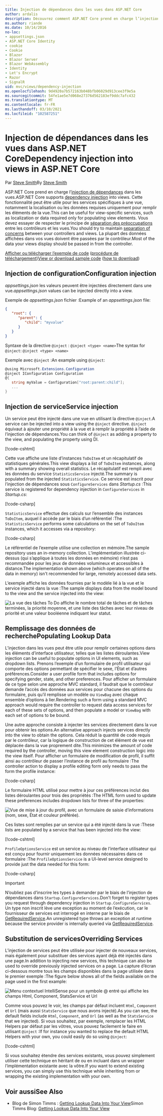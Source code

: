 ```yaml
---
title: Injection de dépendances dans les vues dans ASP.NET Core
author: ardalis
description: Découvrez comment ASP.NET Core prend en charge l’injection de dépendances dans les vues MVC.
ms.author: riande
ms.date: 10/14/2016
no-loc:
- appsettings.json
- ASP.NET Core Identity
- cookie
- Cookie
- Blazor
- Blazor Server
- Blazor WebAssembly
- Identity
- Let's Encrypt
- Razor
- SignalR
uid: mvc/views/dependency-injection
ms.openlocfilehash: 9d4920a7b572163b048bfb06029d913cee3f9e5a
ms.sourcegitcommit: 54fe1ae5e7d068e27376d562183ef9ddc7afc432
ms.translationtype: MT
ms.contentlocale: fr-FR
ms.lasthandoff: 03/10/2021
ms.locfileid: "102587251"
---
```

# <a name="dependency-injection-into-views-in-aspnet-core"></a><span data-ttu-id="5af15-103">Injection de dépendances dans les vues dans ASP.NET Core</span><span class="sxs-lookup"><span data-stu-id="5af15-103">Dependency injection into views in ASP.NET Core</span></span>

<span data-ttu-id="5af15-104">Par [Steve Smith](https://ardalis.com/)</span><span class="sxs-lookup"><span data-stu-id="5af15-104">By [Steve Smith](https://ardalis.com/)</span></span>

<span data-ttu-id="5af15-105">ASP.NET Core prend en charge l’[injection de dépendances](xref:fundamentals/dependency-injection) dans les vues.</span><span class="sxs-lookup"><span data-stu-id="5af15-105">ASP.NET Core supports [dependency injection](xref:fundamentals/dependency-injection) into views.</span></span> <span data-ttu-id="5af15-106">Cette fonctionnalité peut être utile pour les services spécifiques à une vue, notamment la localisation ou les données requises uniquement pour remplir les éléments de la vue.</span><span class="sxs-lookup"><span data-stu-id="5af15-106">This can be useful for view-specific services, such as localization or data required only for populating view elements.</span></span> <span data-ttu-id="5af15-107">Vous devez essayer de respecter le principe de [séparation des préoccupations](/dotnet/standard/modern-web-apps-azure-architecture/architectural-principles#separation-of-concerns) entre les contrôleurs et les vues.</span><span class="sxs-lookup"><span data-stu-id="5af15-107">You should try to maintain [separation of concerns](/dotnet/standard/modern-web-apps-azure-architecture/architectural-principles#separation-of-concerns) between your controllers and views.</span></span> <span data-ttu-id="5af15-108">La plupart des données affichées dans vos vues doivent être passées par le contrôleur.</span><span class="sxs-lookup"><span data-stu-id="5af15-108">Most of the data your views display should be passed in from the controller.</span></span>

<span data-ttu-id="5af15-109">[Afficher ou télécharger l’exemple de code](https://github.com/dotnet/AspNetCore.Docs/tree/main/aspnetcore/mvc/views/dependency-injection/sample) ([procédure de téléchargement](xref:index#how-to-download-a-sample))</span><span class="sxs-lookup"><span data-stu-id="5af15-109">[View or download sample code](https://github.com/dotnet/AspNetCore.Docs/tree/main/aspnetcore/mvc/views/dependency-injection/sample) ([how to download](xref:index#how-to-download-a-sample))</span></span>

## <a name="configuration-injection"></a><span data-ttu-id="5af15-110">Injection de configuration</span><span class="sxs-lookup"><span data-stu-id="5af15-110">Configuration injection</span></span>

<span data-ttu-id="5af15-111">*appsettings.json* les valeurs peuvent être injectées directement dans une vue.</span><span class="sxs-lookup"><span data-stu-id="5af15-111">*appsettings.json* values can be injected directly into a view.</span></span>

<span data-ttu-id="5af15-112">Exemple de *appsettings.json* fichier :</span><span class="sxs-lookup"><span data-stu-id="5af15-112">Example of an *appsettings.json* file:</span></span>

```json
{
   "root": {
      "parent": {
         "child": "myvalue"
      }
   }
}
```

<span data-ttu-id="5af15-113">Syntaxe de la directive `@inject` : `@inject <type> <name>`</span><span class="sxs-lookup"><span data-stu-id="5af15-113">The syntax for `@inject`: `@inject <type> <name>`</span></span>

<span data-ttu-id="5af15-114">Exemple avec `@inject` :</span><span class="sxs-lookup"><span data-stu-id="5af15-114">An example using `@inject`:</span></span>

```csharp
@using Microsoft.Extensions.Configuration
@inject IConfiguration Configuration
@{
   string myValue = Configuration["root:parent:child"];
   ...
}
```

## <a name="service-injection"></a><span data-ttu-id="5af15-115">Injection de service</span><span class="sxs-lookup"><span data-stu-id="5af15-115">Service injection</span></span>

<span data-ttu-id="5af15-116">Un service peut être injecté dans une vue en utilisant la directive `@inject`.</span><span class="sxs-lookup"><span data-stu-id="5af15-116">A service can be injected into a view using the `@inject` directive.</span></span> <span data-ttu-id="5af15-117">`@inject` équivaut à ajouter une propriété à la vue et à remplir la propriété à l’aide de l’injection de dépendances.</span><span class="sxs-lookup"><span data-stu-id="5af15-117">You can think of `@inject` as adding a property to the view, and populating the property using DI.</span></span>

[!code-cshtml[](../../mvc/views/dependency-injection/sample/src/ViewInjectSample/Views/ToDo/Index.cshtml?highlight=4,5,15,16,17)]

<span data-ttu-id="5af15-118">Cette vue affiche une liste d’instances `ToDoItem` et un récapitulatif de statistiques générales.</span><span class="sxs-lookup"><span data-stu-id="5af15-118">This view displays a list of `ToDoItem` instances, along with a summary showing overall statistics.</span></span> <span data-ttu-id="5af15-119">Le récapitulatif est rempli avec les données du service `StatisticsService` injecté.</span><span class="sxs-lookup"><span data-stu-id="5af15-119">The summary is populated from the injected `StatisticsService`.</span></span> <span data-ttu-id="5af15-120">Ce service est inscrit pour l’injection de dépendances sous `ConfigureServices` dans *Startup.cs* :</span><span class="sxs-lookup"><span data-stu-id="5af15-120">This service is registered for dependency injection in `ConfigureServices` in *Startup.cs*:</span></span>

[!code-csharp[](../../mvc/views/dependency-injection/sample/src/ViewInjectSample/Startup.cs?highlight=6,7&range=15-22)]

<span data-ttu-id="5af15-121">`StatisticsService` effectue des calculs sur l’ensemble des instances `ToDoItem`, auquel il accède par le biais d’un référentiel :</span><span class="sxs-lookup"><span data-stu-id="5af15-121">The `StatisticsService` performs some calculations on the set of `ToDoItem` instances, which it accesses via a repository:</span></span>

[!code-csharp[](../../mvc/views/dependency-injection/sample/src/ViewInjectSample/Model/Services/StatisticsService.cs?highlight=15,20,25)]

<span data-ttu-id="5af15-122">Le référentiel de l’exemple utilise une collection en mémoire.</span><span class="sxs-lookup"><span data-stu-id="5af15-122">The sample repository uses an in-memory collection.</span></span> <span data-ttu-id="5af15-123">L’implémentation illustrée ci-dessus (qui s’applique à toutes les données en mémoire) n’est pas recommandée pour les jeux de données volumineux et accessibles à distance.</span><span class="sxs-lookup"><span data-stu-id="5af15-123">The implementation shown above (which operates on all of the data in memory) isn't recommended for large, remotely accessed data sets.</span></span>

<span data-ttu-id="5af15-124">L’exemple affiche les données fournies par le modèle lié à la vue et le service injecté dans la vue :</span><span class="sxs-lookup"><span data-stu-id="5af15-124">The sample displays data from the model bound to the view and the service injected into the view:</span></span>

![La vue des tâches To Do affiche le nombre total de tâches et de tâches terminées, la priorité moyenne, et une liste des tâches avec leur niveau de priorité et une valeur booléenne indiquant leur statut.](dependency-injection/_static/screenshot.png)

## <a name="populating-lookup-data"></a><span data-ttu-id="5af15-126">Remplissage des données de recherche</span><span class="sxs-lookup"><span data-stu-id="5af15-126">Populating Lookup Data</span></span>

<span data-ttu-id="5af15-127">L’injection dans les vues peut être utile pour remplir certaines options dans les éléments d’interface utilisateur, telles que les listes déroulantes.</span><span class="sxs-lookup"><span data-stu-id="5af15-127">View injection can be useful to populate options in UI elements, such as dropdown lists.</span></span> <span data-ttu-id="5af15-128">Prenons l’exemple d’un formulaire de profil utilisateur qui comporte des options permettant de spécifier le sexe, l’État et d’autres préférences.</span><span class="sxs-lookup"><span data-stu-id="5af15-128">Consider a user profile form that includes options for specifying gender, state, and other preferences.</span></span> <span data-ttu-id="5af15-129">Pour afficher un formulaire de ce type selon une approche MVC standard, il faudrait que le contrôleur demande l’accès des données aux services pour chacune des options du formulaire, puis qu’il remplisse un modèle ou `ViewBag` avec chaque ensemble d’options à lier.</span><span class="sxs-lookup"><span data-stu-id="5af15-129">Rendering such a form using a standard MVC approach would require the controller to request data access services for each of these sets of options, and then populate a model or `ViewBag` with each set of options to be bound.</span></span>

<span data-ttu-id="5af15-130">Une autre approche consiste à injecter les services directement dans la vue pour obtenir les options.</span><span class="sxs-lookup"><span data-stu-id="5af15-130">An alternative approach injects services directly into the view to obtain the options.</span></span> <span data-ttu-id="5af15-131">Cela réduit la quantité de code requis par le contrôleur, car la logique de construction de cet élément de vue est déplacée dans la vue proprement dite.</span><span class="sxs-lookup"><span data-stu-id="5af15-131">This minimizes the amount of code required by the controller, moving this view element construction logic into the view itself.</span></span> <span data-ttu-id="5af15-132">Pour afficher un formulaire de modification de profil, il suffit ainsi au contrôleur de passer l’instance de profil au formulaire :</span><span class="sxs-lookup"><span data-stu-id="5af15-132">The controller action to display a profile editing form only needs to pass the form the profile instance:</span></span>

[!code-csharp[](../../mvc/views/dependency-injection/sample/src/ViewInjectSample/Controllers/ProfileController.cs?highlight=9,19)]

<span data-ttu-id="5af15-133">Le formulaire HTML utilisé pour mettre à jour ces préférences inclut des listes déroulantes pour trois des propriétés :</span><span class="sxs-lookup"><span data-stu-id="5af15-133">The HTML form used to update these preferences includes dropdown lists for three of the properties:</span></span>

![Vue de mise à jour du profil, avec un formulaire de saisie d’informations (nom, sexe, État et couleur préférée).](dependency-injection/_static/updateprofile.png)

<span data-ttu-id="5af15-135">Ces listes sont remplies par un service qui a été injecté dans la vue :</span><span class="sxs-lookup"><span data-stu-id="5af15-135">These lists are populated by a service that has been injected into the view:</span></span>

[!code-cshtml[](../../mvc/views/dependency-injection/sample/src/ViewInjectSample/Views/Profile/Index.cshtml?highlight=4,16,17,21,22,26,27)]

<span data-ttu-id="5af15-136">`ProfileOptionsService` est un service au niveau de l’interface utilisateur qui est conçu pour fournir uniquement les données nécessaires dans ce formulaire :</span><span class="sxs-lookup"><span data-stu-id="5af15-136">The `ProfileOptionsService` is a UI-level service designed to provide just the data needed for this form:</span></span>

[!code-csharp[](../../mvc/views/dependency-injection/sample/src/ViewInjectSample/Model/Services/ProfileOptionsService.cs?highlight=7,13,24)]

> [!IMPORTANT]
> <span data-ttu-id="5af15-137">N’oubliez pas d’inscrire les types à demander par le biais de l’injection de dépendances dans `Startup.ConfigureServices`.</span><span class="sxs-lookup"><span data-stu-id="5af15-137">Don't forget to register types you request through dependency injection in `Startup.ConfigureServices`.</span></span> <span data-ttu-id="5af15-138">Un type non inscrit lève une exception au moment de l’exécution, car le fournisseur de services est interrogé en interne par le biais de [GetRequiredService](/dotnet/api/microsoft.extensions.dependencyinjection.serviceproviderserviceextensions.getrequiredservice).</span><span class="sxs-lookup"><span data-stu-id="5af15-138">An unregistered type throws an exception at runtime because the service provider is internally queried via [GetRequiredService](/dotnet/api/microsoft.extensions.dependencyinjection.serviceproviderserviceextensions.getrequiredservice).</span></span>

## <a name="overriding-services"></a><span data-ttu-id="5af15-139">Substitution de services</span><span class="sxs-lookup"><span data-stu-id="5af15-139">Overriding Services</span></span>

<span data-ttu-id="5af15-140">L’injection de services peut être utilisée pour injecter de nouveaux services, mais également pour substituer des services ayant déjà été injectés dans une page.</span><span class="sxs-lookup"><span data-stu-id="5af15-140">In addition to injecting new services, this technique can also be used to override previously injected services on a page.</span></span> <span data-ttu-id="5af15-141">La capture d’écran ci-dessous montre tous les champs disponibles dans la page utilisée dans le premier exemple :</span><span class="sxs-lookup"><span data-stu-id="5af15-141">The figure below shows all of the fields available on the page used in the first example:</span></span>

![Menu contextuel IntelliSense pour un symbole @ entré qui affiche les champs Html, Component, StatsService et Url](dependency-injection/_static/razor-fields.png)

<span data-ttu-id="5af15-143">Comme vous pouvez le voir, les champs par défaut incluent `Html`, `Component` et `Url` (mais aussi `StatsService` que nous avons injecté).</span><span class="sxs-lookup"><span data-stu-id="5af15-143">As you can see, the default fields include `Html`, `Component`, and `Url` (as well as the `StatsService` that we injected).</span></span> <span data-ttu-id="5af15-144">Si vous souhaitez, par exemple, remplacer les HTML Helpers par défaut par les vôtres, vous pouvez facilement le faire en utilisant `@inject` :</span><span class="sxs-lookup"><span data-stu-id="5af15-144">If for instance you wanted to replace the default HTML Helpers with your own, you could easily do so using `@inject`:</span></span>

[!code-cshtml[](../../mvc/views/dependency-injection/sample/src/ViewInjectSample/Views/Helper/Index.cshtml?highlight=3,11)]

<span data-ttu-id="5af15-145">Si vous souhaitez étendre des services existants, vous pouvez simplement utiliser cette technique en héritant de ou en incluant dans un wrapper l’implémentation existante avec la vôtre.</span><span class="sxs-lookup"><span data-stu-id="5af15-145">If you want to extend existing services, you can simply use this technique while inheriting from or wrapping the existing implementation with your own.</span></span>

## <a name="see-also"></a><span data-ttu-id="5af15-146">Voir aussi</span><span class="sxs-lookup"><span data-stu-id="5af15-146">See Also</span></span>

* <span data-ttu-id="5af15-147">Blog de Simon Timms : [Getting Lookup Data Into Your View](https://blog.simontimms.com/2015/06/09/getting-lookup-data-into-you-view/)</span><span class="sxs-lookup"><span data-stu-id="5af15-147">Simon Timms Blog: [Getting Lookup Data Into Your View](https://blog.simontimms.com/2015/06/09/getting-lookup-data-into-you-view/)</span></span>
